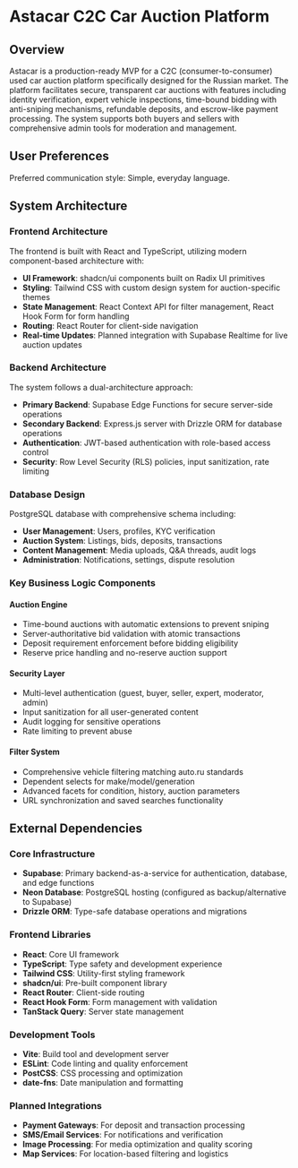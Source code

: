 # Astacar C2C Car Auction Platform

## Overview

Astacar is a production-ready MVP for a C2C (consumer-to-consumer) used car auction platform specifically designed for the Russian market. The platform facilitates secure, transparent car auctions with features including identity verification, expert vehicle inspections, time-bound bidding with anti-sniping mechanisms, refundable deposits, and escrow-like payment processing. The system supports both buyers and sellers with comprehensive admin tools for moderation and management.

## User Preferences

Preferred communication style: Simple, everyday language.

## System Architecture

### Frontend Architecture
The frontend is built with React and TypeScript, utilizing modern component-based architecture with:
- **UI Framework**: shadcn/ui components built on Radix UI primitives
- **Styling**: Tailwind CSS with custom design system for auction-specific themes
- **State Management**: React Context API for filter management, React Hook Form for form handling
- **Routing**: React Router for client-side navigation
- **Real-time Updates**: Planned integration with Supabase Realtime for live auction updates

### Backend Architecture
The system follows a dual-architecture approach:
- **Primary Backend**: Supabase Edge Functions for secure server-side operations
- **Secondary Backend**: Express.js server with Drizzle ORM for database operations
- **Authentication**: JWT-based authentication with role-based access control
- **Security**: Row Level Security (RLS) policies, input sanitization, rate limiting

### Database Design
PostgreSQL database with comprehensive schema including:
- **User Management**: Users, profiles, KYC verification
- **Auction System**: Listings, bids, deposits, transactions
- **Content Management**: Media uploads, Q&A threads, audit logs
- **Administration**: Notifications, settings, dispute resolution

### Key Business Logic Components

#### Auction Engine
- Time-bound auctions with automatic extensions to prevent sniping
- Server-authoritative bid validation with atomic transactions
- Deposit requirement enforcement before bidding eligibility
- Reserve price handling and no-reserve auction support

#### Security Layer
- Multi-level authentication (guest, buyer, seller, expert, moderator, admin)
- Input sanitization for all user-generated content
- Audit logging for sensitive operations
- Rate limiting to prevent abuse

#### Filter System
- Comprehensive vehicle filtering matching auto.ru standards
- Dependent selects for make/model/generation
- Advanced facets for condition, history, auction parameters
- URL synchronization and saved searches functionality

## External Dependencies

### Core Infrastructure
- **Supabase**: Primary backend-as-a-service for authentication, database, and edge functions
- **Neon Database**: PostgreSQL hosting (configured as backup/alternative to Supabase)
- **Drizzle ORM**: Type-safe database operations and migrations

### Frontend Libraries
- **React**: Core UI framework
- **TypeScript**: Type safety and development experience
- **Tailwind CSS**: Utility-first styling framework
- **shadcn/ui**: Pre-built component library
- **React Router**: Client-side routing
- **React Hook Form**: Form management with validation
- **TanStack Query**: Server state management

### Development Tools
- **Vite**: Build tool and development server
- **ESLint**: Code linting and quality enforcement
- **PostCSS**: CSS processing and optimization
- **date-fns**: Date manipulation and formatting

### Planned Integrations
- **Payment Gateways**: For deposit and transaction processing
- **SMS/Email Services**: For notifications and verification
- **Image Processing**: For media optimization and quality scoring
- **Map Services**: For location-based filtering and logistics